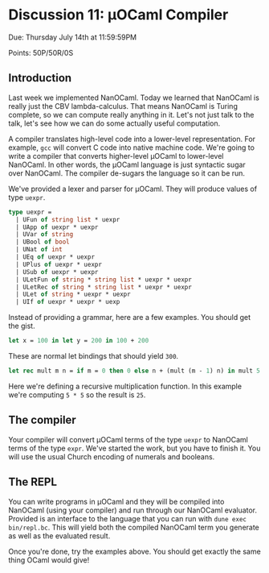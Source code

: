 # Discussion 11: μOCaml Compiler

Due: Thursday July 14th at 11:59:59PM

Points: 50P/50R/0S

## Introduction

Last week we implemented NanOCaml. Today we learned that NanOCaml is really
just the CBV lambda-calculus. That means NanOCaml is Turing complete, so we can
compute really anything in it. Let's not just talk to the talk, let's see
how we can do some actually useful computation.

A compiler translates high-level code into a lower-level representation.
For example, `gcc` will convert C code into native machine code. We're
going to write a compiler that converts higher-level μOCaml to lower-level
NanOCaml. In other words, the μOCaml language is just syntactic sugar
over NanOCaml. The compiler de-sugars the language so it can be run.

We've provided a lexer and parser for μOCaml. They will produce values
of type `uexpr`.

```ml
type uexpr =
  | UFun of string list * uexpr
  | UApp of uexpr * uexpr
  | UVar of string
  | UBool of bool
  | UNat of int
  | UEq of uexpr * uexpr
  | UPlus of uexpr * uexpr
  | USub of uexpr * uexpr
  | ULetFun of string * string list * uexpr * uexpr
  | ULetRec of string * string list * uexpr * uexpr
  | ULet of string * uexpr * uexpr
  | UIf of uexpr * uexpr * uexp
```

Instead of providing a grammar, here are a few examples. You should get
the gist.

```ml
let x = 100 in let y = 200 in 100 + 200
```

These are normal let bindings that should yield `300`.

```ml
let rec mult m n = if m = 0 then 0 else n + (mult (m - 1) n) in mult 5 5
```

Here we're defining a recursive multiplication function. In this example
we're computing `5 * 5` so the result is `25`.

## The compiler

Your compiler will convert μOCaml terms of the type `uexpr` to NanOCaml
terms of the type `expr`. We've started the work, but you have to finish it.
You will use the usual Church encoding of numerals and booleans.

## The REPL

You can write programs in μOCaml and they will be compiled into NanOCaml
(using your compiler) and run through our NanOCaml evaluator. Provided is an
interface to the language that you can run with `dune exec bin/repl.bc`.
This will yield both the compiled NanOCaml term you generate as well as
the evaluated result.

Once you're done, try the examples above. You should get exactly the same
thing OCaml would give!
